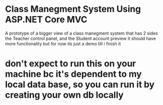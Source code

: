 # Class Manegment System Using ASP.NET Core MVC
A prototype of a bigger view of a class manegment system that has 2 sides
the Teacher control panel, and the Student account preview
it should have more functionality but for now its just a demo till i finish it


# don't expect to run this on your machine bc it's dependent to my local data base, so you can run it by creating your own db locally
